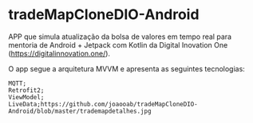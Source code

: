 # tradeMapCloneDIO-Android

APP que simula atualização da bolsa de valores em tempo real para mentoria de Android + Jetpack com Kotlin da Digital Inovation One (https://digitalinnovation.one/).

O app segue a arquitetura MVVM e apresenta as seguintes tecnologias:

    MQTT;
    Retrofit2;
    ViewModel;
    LiveData;https://github.com/joaooab/tradeMapCloneDIO-Android/blob/master/trademapdetalhes.jpg
